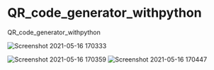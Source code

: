 # QR_code_generator_withpython
QR_code_generator_withpython


![Screenshot 2021-05-16 170333](https://user-images.githubusercontent.com/52163745/118395754-acb07980-b669-11eb-806f-1d327c49615d.png)

![Screenshot 2021-05-16 170359](https://user-images.githubusercontent.com/52163745/118395766-bdf98600-b669-11eb-8cf5-636222267145.png)
![Screenshot 2021-05-16 170447](https://user-images.githubusercontent.com/52163745/118395770-c225a380-b669-11eb-9619-4e3c5e420205.png)
